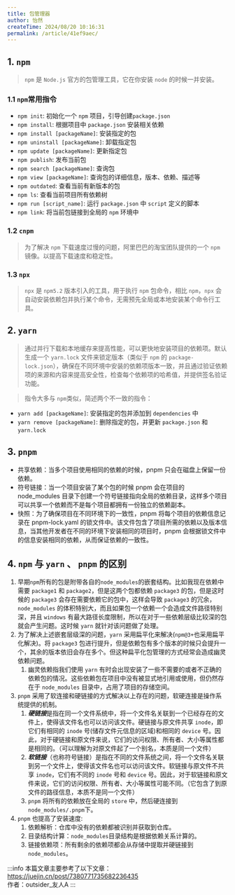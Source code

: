 ```yaml
---
title: 包管理器
author: 怡然
createTime: 2024/08/20 10:16:31
permalink: /article/41ef9aec/
---
```


## 1. `npm`
> `npm` 是 `Node.js` 官方的包管理工具，它在你安装 `node` 的时候一并安装。

### 1.1 `npm`常用指令
- `npm init`: 初始化一个 `npm` 项目，引导创建`package.json`
- `npm install`: 根据项目中 `package.json` 安装相关依赖
- `npm install [packageName]`: 安装指定的包
- `npm uninstall [packageName]`: 卸载指定包
- `npm update [packageName]`: 更新指定包
- `npm publish`: 发布当前包
- `npm search [packageName]`: 查询包
- `npm view [packageName]`: 查询包的详细信息，版本、依赖、描述等
- `npm outdated`: 查看当前有新版本的包
- `npm ls`: 查看当前项目所有依赖树
- `npm run [script_name]`: 运行 `package.json` 中 `script` 定义的脚本
- `npm link`: 将当前包链接到全局的 `npm` 环境中

### 1.2 `cnpm`
> 为了解决 `npm` 下载速度过慢的问题，阿里巴巴的淘宝团队提供的一个 `npm` 镜像。以提高下载速度和稳定性。

### 1.3 `npx`
> `npx` 是 `npm5.2` 版本引入的工具，用于执行 `npm` 包命令，相比 `npm`，`npx` 会自动安装依赖包并执行某个命令，无需预先全局或本地安装某个命令行工具。

## 2. `yarn`
> 通过并行下载和本地缓存来提高性能，可以更快地安装项目的依赖项。默认生成一个 `yarn.lock` 文件来锁定版本（类似于 `npm` 的 `package-lock.json`），确保在不同环境中安装的依赖项版本一致，并且通过验证依赖项的来源和内容来提高安全性，检查每个依赖项的哈希值，并提供签名验证功能。

> 指令大多与 `npm`类似，简述两个不一致的指令：

- `yarn add [packageName]`: 安装指定的包并添加到 `dependencies` 中
- `yarn remove [packageName]`: 删除指定的包，并更新 `package.json` 和 `yarn.lock`

## 3. `pnpm`
- 共享依赖：当多个项目使用相同的依赖的时候，pnpm 只会在磁盘上保留一份依赖。
- 符号链接：当一个项目安装了某个包的时候 pnpm 会在项目的 node_modules 目录下创建一个符号链接指向全局的依赖目录，这样多个项目可以共享一个依赖而不是每个项目都拥有一份独立的依赖副本。
- 快照：为了确保项目在不同环境下的一致性，pnpm 将每个项目的依赖信息记录在 pnpm-lock.yaml 的锁文件中。该文件包含了项目所需的依赖以及版本信息，当其他开发者在不同的环境下安装相同的项目时，pnpm 会根据锁文件中的信息安装相同的依赖，从而保证依赖的一致性。

## 4. `npm` 与 `yarn` 、 `pnpm` 的区别

1. 早期`npm`所有的包是附带各自的`node_modules`的嵌套结构。比如我现在依赖中需要 `package1` 和 `package2`，但是这两个包都依赖 `package3` 的包，但是这时候的 `package3` 会存在需要依赖它的包中，这样会导致 `package3` 的冗余，`node_modules` 的体积特别大，而且如果包一个依赖一个会造成文件路径特别深，并且 `windows` 有最大路径长度限制，所以在对于一些依赖层级比较深的包就会产生问题。这时候 `yarn` 就针对该问题做了处理。
2. 为了解决上述嵌套层级深的问题，`yarn` 采用扁平化来解决(`npm@3+`也采用扁平化解决)。将 `package3` 包进行提升，但是依赖包有多个版本的时候只会提升一个，其余的版本依旧会存在多个。但这种扁平化包管理的方式经常会造成幽灵依赖问题。
   1. 幽灵依赖指我们使用 `yarn` 有时会出现安装了一些不需要的或者不正确的依赖包的情况。这些依赖包在项目中没有被显式地引用或使用，但仍然存在于 `node_modules` 目录中，占用了项目的存储空间。
3. `pnpm` 采用了软连接和硬链接的方式解决以上存在的问题，软硬连接是操作系统提供的机制。
   1. ***硬链接***是指在同一个文件系统中，将一个文件名关联到一个已经存在的文件上，使得该文件名也可以访问该文件。硬链接与原文件共享 `inode`，即它们有相同的 `inode` 号(储存文件元信息的区域)和相同的 `device` 号。因此，对于硬链接和原文件来说，它们的访问权限、所有者、大小等属性都是相同的。（可以理解为对原文件起了一个别名，本质是同一个文件）
   2. ***软链接***（也称符号链接）是指在不同的文件系统之间，将一个文件名关联到另一个文件上，使得该文件名也可以访问该文件。软链接与原文件不共享 `inode`，它们有不同的 `inode` 号和 `device` 号。因此，对于软链接和原文件来说，它们的访问权限、所有者、大小等属性可能不同。（它包含了到原文件的路径信息，本质不是同一个文件）
   3. `pnpm` 将所有的依赖放在全局的 `store` 中，然后硬连接到`node_modules/.pnpm`下。
4. `pnpm` 也提高了安装速度:
   1. 依赖解析：仓库中没有的依赖都被识别并获取到仓库。
   2. 目录结构计算：`node_modules`目录结构是根据依赖关系计算的。
   3. 链接依赖项：所有剩余的依赖项都会从存储中提取并硬链接到`node_modules`。


:::info
本篇文章主要参考了以下文章：https://juejin.cn/post/7380771735682236435
<br/>作者：outsider_友人A
:::








